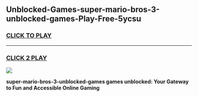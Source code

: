
## Unblocked-Games-super-mario-bros-3-unblocked-games-Play-Free-5ycsu
<h3>
<a href="https://premium76.site?title=super-mario-bros-3-unblocked-games&ref=18A">CLICK TO PLAY</a></h3>
<hr>

<h3>
<a href="https://premium76.site?title=super-mario-bros-3-unblocked-games&ref=18A">CLICK 2 PLAY</a>
  
</h3>

<a href="https://premium76.site?title=super-mario-bros-3-unblocked-games&ref=18A"><img src="https://clearcache.store/games.png"></a>


**super-mario-bros-3-unblocked-games games unblocked: Your Gateway to Fun and Accessible Online Gaming**
